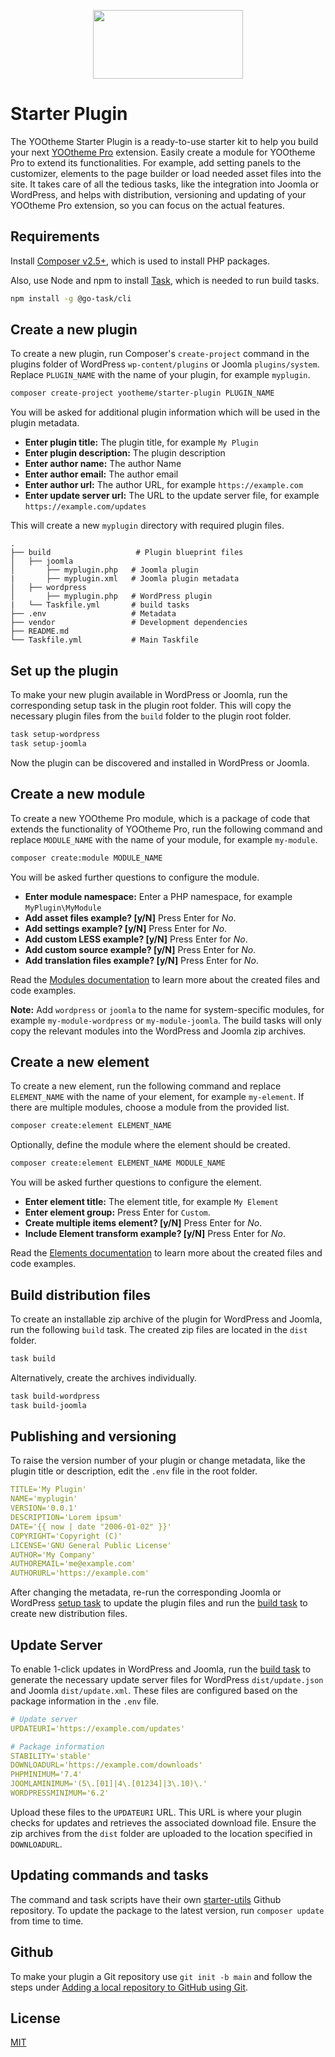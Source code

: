 <p align="center">
    <img src="https://github.com/user-attachments/assets/5fabe4cb-8fdc-4132-8281-56f87774b414" width="240" height="110">
</p>

# Starter Plugin

The YOOtheme Starter Plugin is a ready-to-use starter kit to help you build your next [YOOtheme Pro](https://yootheme.com) extension. Easily create a module for YOOtheme Pro to extend its functionalities. For example, add setting panels to the customizer, elements to the page builder or load needed asset files into the site. It takes care of all the tedious tasks, like the integration into Joomla or WordPress, and helps with distribution, versioning and updating of your YOOtheme Pro extension, so you can focus on the actual features.

## Requirements

Install [Composer v2.5+](https://getcomposer.org/download/), which is used to install PHP packages.

Also, use Node and npm to install [Task](https://taskfile.dev/), which is needed to run build tasks.

```bash
npm install -g @go-task/cli
```

## Create a new plugin

To create a new plugin, run Composer's `create-project` command in the plugins folder of WordPress `wp-content/plugins` or Joomla `plugins/system`. Replace `PLUGIN_NAME` with the name of your plugin, for example `myplugin`.

```bash
composer create-project yootheme/starter-plugin PLUGIN_NAME
```

You will be asked for additional plugin information which will be used in the plugin metadata.

- **Enter plugin title:** The plugin title, for example `My Plugin`
- **Enter plugin description:** The plugin description
- **Enter author name:** The author Name
- **Enter author email:** The author email
- **Enter author url:** The author URL, for example `https://example.com`
- **Enter update server url:** The URL to the update server file, for example `https://example.com/updates`

This will create a new `myplugin` directory with required plugin files.

```
.
├── build                   # Plugin blueprint files
│   ├── joomla
│       ├── myplugin.php   # Joomla plugin
|       ├── myplugin.xml   # Joomla plugin metadata
│   ├── wordpress
│       ├── myplugin.php   # WordPress plugin
|   └── Taskfile.yml       # build tasks
├── .env                   # Metadata
├── vendor                 # Development dependencies
├── README.md
└── Taskfile.yml           # Main Taskfile
```

## Set up the plugin

To make your new plugin available in WordPress or Joomla, run the corresponding setup task in the plugin root folder. This will copy the necessary plugin files from the `build` folder to the plugin root folder.

```bash
task setup-wordpress
task setup-joomla
```

Now the plugin can be discovered and installed in WordPress or Joomla.

## Create a new module

To create a new YOOtheme Pro module, which is a package of code that extends the functionality of YOOtheme Pro, run the following command and replace `MODULE_NAME` with the name of your module, for example `my-module`.

```bash
composer create:module MODULE_NAME
```

You will be asked further questions to configure the module.

- **Enter module namespace:** Enter a PHP namespace, for example `MyPlugin\MyModule`
- **Add asset files example? [y/N]** Press Enter for _No_.
- **Add settings example? [y/N]** Press Enter for _No_.
- **Add custom LESS example? [y/N]** Press Enter for _No_.
- **Add custom source example? [y/N]** Press Enter for _No_.
- **Add translation files example? [y/N]** Press Enter for _No_.

Read the [Modules documentation](https://yootheme.com/support/yootheme-pro/joomla/developers-modules) to learn more about the created files and code examples.

**Note:** Add `wordpress` or `joomla` to the name for system-specific modules, for example `my-module-wordpress` or `my-module-joomla`. The build tasks will only copy the relevant modules into the WordPress and Joomla zip archives.

## Create a new element

To create a new element, run the following command and replace `ELEMENT_NAME` with the name of your element, for example `my-element`. If there are multiple modules, choose a module from the provided list.

```bash
composer create:element ELEMENT_NAME
```

Optionally, define the module where the element should be created.

```bash
composer create:element ELEMENT_NAME MODULE_NAME
```

You will be asked further questions to configure the element.

- **Enter element title:** The element title, for example `My Element`
- **Enter element group:** Press Enter for `Custom`.
- **Create multiple items element? [y/N]** Press Enter for _No_.
- **Include Element transform example? [y/N]** Press Enter for _No_.

Read the [Elements documentation](https://yootheme.com/support/yootheme-pro/joomla/developers-modules) to learn more about the created files and code examples.

## Build distribution files

To create an installable zip archive of the plugin for WordPress and Joomla, run the following `build` task. The created zip files are located in the `dist` folder.

```bash
task build
```

Alternatively, create the archives individually.

```bash
task build-wordpress
task build-joomla
```

## Publishing and versioning

To raise the version number of your plugin or change metadata, like the plugin title or description, edit the `.env` file in the root folder.

```yaml
TITLE='My Plugin'
NAME='myplugin'
VERSION='0.0.1'
DESCRIPTION='Lorem ipsum'
DATE='{{ now | date "2006-01-02" }}'
COPYRIGHT='Copyright (C)'
LICENSE='GNU General Public License'
AUTHOR='My Company'
AUTHOREMAIL='me@example.com'
AUTHORURL='https://example.com'
```

After changing the metadata, re-run the corresponding Joomla or WordPress [setup task](#user-content-set-up-the-plugin) to update the plugin files and run the [build task](#user-content-build-distribution-files) to create new distribution files.

## Update Server

To enable 1-click updates in WordPress and Joomla, run the [build task](#user-content-build-distribution-files) to generate the necessary update server files for WordPress `dist/update.json` and Joomla `dist/update.xml`. These files are configured based on the package information in the `.env` file.

```yaml
# Update server
UPDATEURI='https://example.com/updates'

# Package information
STABILITY='stable'
DOWNLOADURL='https://example.com/downloads'
PHPMINIMUM='7.4'
JOOMLAMINIMUM='(5\.[01]|4\.[01234]|3\.10)\.'
WORDPRESSMINIMUM='6.2'
```

Upload these files to the `UPDATEURI` URL. This URL is where your plugin checks for updates and retrieves the associated download file. Ensure the zip archives from the `dist` folder are uploaded to the location specified in `DOWNLOADURL`.

## Updating commands and tasks

The command and task scripts have their own [starter-utils](https://github.com/yootheme/starter-utils) Github repository. To update the package to the latest version, run `composer update` from time to time.

## Github

To make your plugin a Git repository use `git init -b main` and follow the steps under [Adding a local repository to GitHub using Git](https://docs.github.com/en/migrations/importing-source-code/using-the-command-line-to-import-source-code/adding-locally-hosted-code-to-github#adding-a-local-repository-to-github-using-git).

## License

[MIT](https://opensource.org/licenses/MIT)
